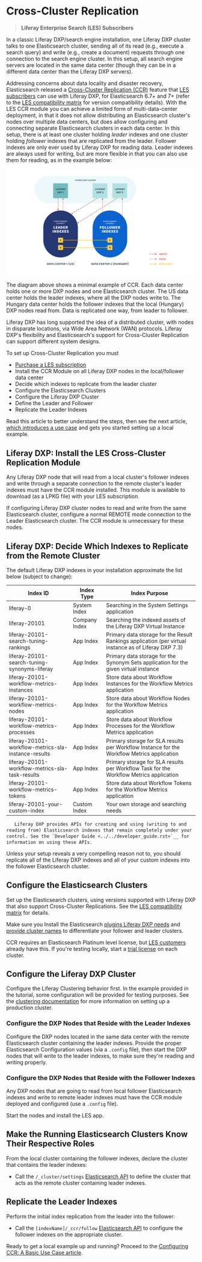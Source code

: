 # Cross-Cluster Replication

> **Liferay Enterprise Search (LES) Subscribers**

In a classic Liferay DXP/search engine installation, one Liferay DXP cluster talks to one Elasticsearch cluster, sending all of its read (e.g., execute a search query) and write (e.g., create a document) requests through one connection to the search engine cluster. In this setup, all search engine servers are located in the same data center (though they can be in a different data center than the Liferay DXP servers).

Addressing concerns about data locality and disaster recovery, Elasticsearch released a [Cross-Cluster Replication (CCR)](https://www.elastic.co/guide/en/elasticsearch/reference/current/xpack-ccr.html) feature that [LES subscribers](https://www.liferay.com/products/dxp/enterprise-search) can use with Liferay DXP, for Elasticsearch 6.7+ and 7+ (refer to the [LES compatibility matrix](https://www.liferay.com/compatibility-matrix/liferay-enterprise-search) for version compatibility details). With the LES CCR module you can achieve a limited form of multi-data-center deployment, in that it does not allow distributing an Elasticsearch cluster's nodes over multiple data centers, but does allow configuring and connecting separate Elasticsearch clusters in each data center. In this setup, there is at least one cluster holding _leader_ indexes and one cluster holding _follower_ indexes that are replicated from the leader. Follower indexes are only ever used by Liferay DXP for reading data. Leader indexes are always used for writing, but are more flexible in that you can also use them for reading, as in the example below:

![With Cross-Cluster Replication, disparate data centers can hold synchronized Elasticsearch clusters with Liferay DXP indexes.](./cross-cluster-replication/images/01.png)

The diagram above shows a minimal example of CCR. Each data center holds one or more DXP nodes and one Elasticsearch cluster. The US data center holds the leader indexes, where all the DXP nodes write to. The Hungary data center holds the follower indexes that the local (Hungary) DXP nodes read from. Data is replicated one way, from leader to follower.

Liferay DXP has long supported the idea of a distributed cluster, with nodes in disparate locations, via Wide Area Network (WAN) protocols. Liferay DXP's flexibility and Elasticsearch's support for Cross-Cluster Replication can support different system designs.

To set up Cross-Cluster Replication you must

- [Purchase a LES subscription](https://www.liferay.com/products/dxp/enterprise-search)
- Install the CCR Module on all Liferay DXP nodes in the local/follower data center
- Decide which indexes to replicate from the leader cluster
- Configure the Elasticsearch Clusters
- Configure the Liferay DXP Cluster
- Define the Leader and Follower
- Replicate the Leader Indexes

Read this article to better understand the steps, then see the next article, [which introduces a use case](./configuring-an-example-ccr-installation-replicating-between-data-centers.md) and gets you started setting up a local example.

## Liferay DXP: Install the LES Cross-Cluster Replication Module

Any Liferay DXP node that will read from a local cluster's follower indexes and write through a separate connection to the remote cluster's leader indexes must have the CCR module installed. This module is available to download (as a LPKG file) with your LES subscription.

If configuring Liferay DXP cluster nodes to read and write from the same Elasticsearch cluster, configure a normal REMOTE mode connection to the Leader Elasticsearch cluster. The CCR module is unnecessary for these nodes.

##  Liferay DXP: Decide Which Indexes to Replicate from the Remote Cluster

The default Liferay DXP indexes in your installation approximate the list below (subject to change):

| Index ID                                      | Index Type    | Index Purpose |
| --------------------------------------------- | ------------- | ------------- |
| liferay-0                                     | System Index  | Searching in the System Settings application |
| liferay-20101                                 | Company Index | Searching the indexed assets of the Liferay DXP Virtual Instance |
| liferay-20101-search-tuning-rankings          | App Index     | Primary data storage for the Result Rankings application (per virtual instance as of Liferay DXP 7.3) |
| liferay-20101-search-tuning-synonyms-liferay  | App Index     | Primary data storage for the Synonym Sets application for the given virtual instance |
| liferay-20101-workflow-metrics-instances              | App Index     | Store data about Workflow Instances for the Workflow Metrics application |
| liferay-20101-workflow-metrics-nodes                  | App Index     | Store data about Workflow Nodes for the Workflow Metrics application |
| liferay-20101-workflow-metrics-processes              | App Index     | Store data about Workflow Processes for the Workflow Metrics application |
| liferay-20101-workflow-metrics-sla-instance-results   | App Index     | Primary storage for SLA results per Workflow Instance for the Workflow Metrics application |
| liferay-20101-workflow-metrics-sla-task-results       | App Index     | Primary storage for SLA results per Workflow Task for the Workflow Metrics application |
| liferay-20101-workflow-metrics-tokens                 | App Index     | Store data about Workflow Tokens for the Workflow Metrics application |
| liferay-20101-your-custom-index                 | Custom Index  | Your own storage and searching needs |

```note::
   Liferay DXP provides APIs for creating and using (writing to and reading from) Elasticsearch indexes that remain completely under your control. See the `Developer Guide <../../developer_guide.rst>`__ for information on using these APIs.
```

Unless your setup reveals a very compelling reason not to, you should replicate all of the Liferay DXP indexes and all of your custom indexes into the follower Elasticsearch cluster. 

## Configure the Elasticsearch Clusters

Set up the Elasticsearch clusters, using versions supported with Liferay DXP that also support Cross-Cluster Replications. See the [LES compatibility matrix](https://help.liferay.com/hc/en-us/articles/360016511651-Liferay-Enterprise-Search-Compatibility-Matrix) for details.

Make sure you Install the Elasticsearch [plugins Liferay DXP needs](https://help.liferay.com/hc/en-us/articles/360028711132-Installing-Elasticsearch#step-three-install-elasticsearch-plugins) and [provide cluster names](https://help.liferay.com/hc/en-us/articles/360028711132-Installing-Elasticsearch#step-four-name-your-elasticsearch-cluster) to differentiate your follower and leader clusters.

CCR requires an Elasticsearch Platinum level license, but [LES customers](./introduction-to-les.md) already have this. If you're testing locally, start a [trial license](https://www.elastic.co/guide/en/elasticsearch/reference/7.x/start-trial.html) on each cluster.

## Configure the Liferay DXP Cluster

Configure the Liferay Clustering behavior first. In the example provided in the tutorial, some configuration will be provided for testing purposes. See the [clustering documentation](../../../installation-and-upgrades/setting-up-liferay-dxp/clustering-for-high-availability/clustering-for-high-availability.md) for more information on setting up a production cluster.

### Configure the DXP Nodes that Reside with the Leader Indexes

Configure the DXP nodes located in the same data center with the remote Elasticsearch cluster containing the leader indexes. Provide the proper Elasticsearch Configuration values (via a `.config` file), then start the DXP nodes that will write to the leader indexes, to make sure they're reading and writing properly.

### Configure the DXP Nodes that Reside with the Follower Indexes

Any DXP nodes that are going to read from local follower Elasticsearch indexes and write to remote leader indexes must have the CCR module deployed and configured (use a `.config` file).

Start the nodes and install the LES app.

## Make the Running Elasticsearch Clusters Know Their Respective Roles

From the local cluster containing the follower indexes, declare the cluster that contains the leader indexes:

- Call the `/_cluster/settings` [Elasticsearch API](https://www.elastic.co/guide/en/elasticsearch/reference/7.x/cluster-update-settings.html) to define the cluster that acts as the remote cluster containing leader indexes.

## Replicate the Leader Indexes

Perform the initial index replication from the leader into the follower: 

- Call the `[indexName]/_ccr/follow` [Elasticsearch API](https://www.elastic.co/guide/en/elasticsearch/reference/7.x/ccr-put-follow.html) to configure the follower indexes on the appropriate cluster.

Ready to get a local example up and running? Proceed to the [Configuring CCR: A Basic Use Case article](./configuring-an-example-ccr-installation-replicating-between-data-centers.md).

